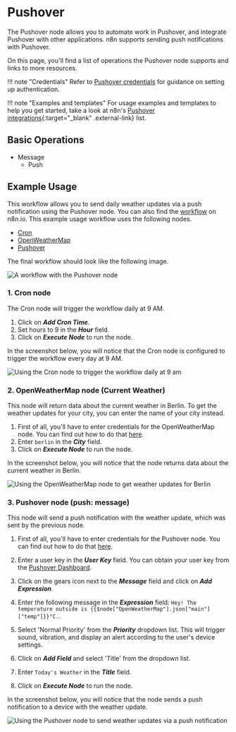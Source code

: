# Pushover

The Pushover node allows you to automate work in Pushover, and integrate Pushover with other applications. n8n supports sending push notifications with Pushover.

On this page, you'll find a list of operations the Pushover node supports and links to more resources.

!!! note "Credentials"
    Refer to [Pushover credentials](https://docs.n8n.io/integrations/builtin/credentials/pushover/) for guidance on setting up authentication. 

!!! note "Examples and templates"
    For usage examples and templates to help you get started, take a look at n8n's [Pushover integrations](https://n8n.io/integrations/pushover/){:target="_blank" .external-link} list.


## Basic Operations

* Message
    * Push

## Example Usage

This workflow allows you to send daily weather updates via a push notification using the Pushover node. You can also find the [workflow](https://n8n.io/workflows/740) on n8n.io. This example usage workflow uses the following nodes.
- [Cron](/integrations/builtin/core-nodes/n8n-nodes-base.cron/)
- [OpenWeatherMap](/integrations/builtin/app-nodes/n8n-nodes-base.openweathermap/)
- [Pushover]()

The final workflow should look like the following image.

![A workflow with the Pushover node](/_images/integrations/builtin/app-nodes/pushover/workflow.png)

### 1. Cron node

The Cron node will trigger the workflow daily at 9 AM.

1. Click on ***Add Cron Time***.
2. Set hours to 9 in the ***Hour*** field.
3. Click on ***Execute Node*** to run the node.

In the screenshot below, you will notice that the Cron node is configured to trigger the workflow every day at 9 AM.

![Using the Cron node to trigger the workflow daily at 9 am](/_images/integrations/builtin/app-nodes/pushover/cron_node.png)

### 2. OpenWeatherMap node (Current Weather)

This node will return data about the current weather in Berlin. To get the weather updates for your city, you can enter the name of your city instead.

1. First of all, you'll have to enter credentials for the OpenWeatherMap node. You can find out how to do that [here](/integrations/builtin/credentials/openweathermap/).
2. Enter `berlin` in the ***City*** field.
3. Click on ***Execute Node*** to run the node.

In the screenshot below, you will notice that the node returns data about the current weather in Berlin.

![Using the OpenWeatherMap node to get weather updates for Berlin](/_images/integrations/builtin/app-nodes/pushover/openweathermap_node.png)

### 3. Pushover node (push: message)

This node will send a push notification with the weather update, which was sent by the previous node.

1. First of all, you'll have to enter credentials for the Pushover node. You can find out how to do that [here](/integrations/builtin/credentials/pushover/).
2. Enter a user key in the ***User Key*** field. You can obtain your user key from the [Pushover Dashboard](https://www.pushover.net/).
3. Click on the gears icon next to the ***Message*** field and click on ***Add Expression***.

5. Enter the following message in the ***Expression*** field: `Hey! The temperature outside is {{$node["OpenWeatherMap"].json["main"]["temp"]}}°C.`.
6. Select 'Normal Priority' from the ***Priority*** dropdown list. This will trigger sound, vibration, and display an alert according to the user's device settings.
7. Click on ***Add Field*** and select 'Title' from the dropdown list.
8. Enter `Today's Weather` in the ***Title*** field.
9. Click on ***Execute Node*** to run the node.


In the screenshot below, you will notice that the node sends a push notification to a device with the weather update.

![Using the Pushover node to send weather updates via a push notification](/_images/integrations/builtin/app-nodes/pushover/pushover_node.png)
